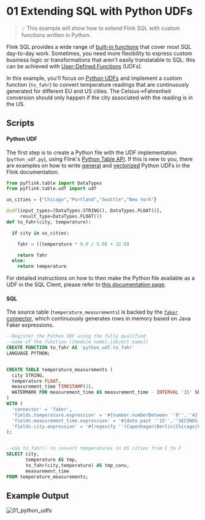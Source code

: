 # 01 Extending SQL with Python UDFs

> :bulb: This example will show how to extend Flink SQL with custom functions written in Python.

Flink SQL provides a wide range of [built-in functions](https://ci.apache.org/projects/flink/flink-docs-stable/dev/table/functions/systemFunctions.html) that cover most SQL day-to-day work. Sometimes, you need more flexibility to express custom business logic or transformations that aren't easily translatable to SQL: this can be achieved with [User-Defined Functions](https://ci.apache.org/projects/flink/flink-docs-stable/dev/table/functions/udfs.html) (UDFs).

In this example, you'll focus on [Python UDFs](https://ci.apache.org/projects/flink/flink-docs-stable/dev/python/table-api-users-guide/udfs/python_udfs.html) and implement a custom function (`to_fahr`) to convert temperature readings that are continuously generated for different EU and US cities. The Celsius->Fahrenheit conversion should only happen if the city associated with the reading is in the US.

## Scripts

#### Python UDF

The first step is to create a Python file with the UDF implementation (`python_udf.py`), using Flink's [Python Table API](https://ci.apache.org/projects/flink/flink-docs-stable/dev/python/table-api-users-guide/intro_to_table_api.html). If this is new to you, there are examples on how to write [general](https://ci.apache.org/projects/flink/flink-docs-stable/dev/python/table-api-users-guide/udfs/python_udfs.html) and [vectorized](https://ci.apache.org/projects/flink/flink-docs-stable/dev/python/table-api-users-guide/udfs/vectorized_python_udfs.html) Python UDFs in the Flink documentation.

```python
from pyflink.table import DataTypes
from pyflink.table.udf import udf

us_cities = {"Chicago","Portland","Seattle","New York"}

@udf(input_types=[DataTypes.STRING(), DataTypes.FLOAT()],
     result_type=DataTypes.FLOAT())
def to_fahr(city, temperature):

  if city in us_cities:

    fahr = ((temperature * 9.0 / 5.0) + 32.0)

    return fahr
  else:
    return temperature
```

For detailed instructions on how to then make the Python file available as a UDF in the SQL Client, please refer to [this documentation page](https://ci.apache.org/projects/flink/flink-docs-stable/dev/table/sqlClient.html#user-defined-functions).

#### SQL

The source table (`temperature_measurements`) is backed by the [`faker` connector](https://github.com/knaufk/flink-faker), which continuously generates rows in memory based on Java Faker expressions. 

```sql
--Register the Python UDF using the fully qualified 
--name of the function ([module name].[object name])
CREATE FUNCTION to_fahr AS 'python_udf.to_fahr' 
LANGUAGE PYTHON;


CREATE TABLE temperature_measurements (
  city STRING,
  temperature FLOAT,
  measurement_time TIMESTAMP(3),
  WATERMARK FOR measurement_time AS measurement_time - INTERVAL '15' SECONDS
)
WITH (
  'connector' = 'faker',
  'fields.temperature.expression' = '#{number.numberBetween ''0'',''42''}',
  'fields.measurement_time.expression' = '#{date.past ''15'',''SECONDS''}',
  'fields.city.expression' = '#{regexify ''(Copenhagen|Berlin|Chicago|Portland|Seattle|New York){1}''}'
);


--Use to_fahr() to convert temperatures in US cities from C to F
SELECT city,
       temperature AS tmp,
       to_fahr(city,temperature) AS tmp_conv,
       measurement_time
FROM temperature_measurements;
```

## Example Output

![01_python_udfs](https://user-images.githubusercontent.com/23521087/106733744-8ca4ff00-6612-11eb-9721-e4a74fb07329.gif)